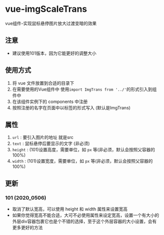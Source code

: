 # vue-imgScaleTrans
vue组件-实现鼠标悬停图片放大过渡变暗的效果

## 注意
* 建议使用101版本，因为它能更好的调整大小

## 使用方式

1. 将 vue 文件放置到合适的目录下
2. 在需要使用的Vue组件中 使用`import ImgTrans from '../'`的形式引入到组件中
3. 在该组件实例下的 components 中注册
4. 按照注册的名字在页面中以标签的形式写入   (默认是ImgTrans)

## 属性

1. `url` : 要引入图片的地址 就是src
2. `text` : 鼠标悬停后要显示的文字  (非必须)
3. `height` : (101)设置高度，需要单位，如 `px` 等(非必须，默认会按照父容器的100%)
4. `width` : (101)设置宽度，需要单位，如 `px` 等(非必须，默认会按照父容器的100%)

## 更新

### 101 (2020_0506)
* 取消了默认宽高，可以使用 height 和 width 属性来设置宽高
* 如果你觉得宽高不能合适，大可不必使用属性来设定宽高，设置一个有大小的外层div容器包裹它也是个不错的选择，至于这个外层容器的大小设置，会有更多更好的方法
